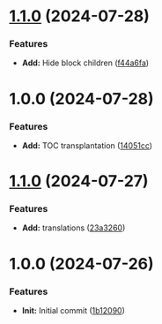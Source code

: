 # [1.1.0](https://github.com/YU000jp/logseq-plugin-tabbed-headers-for-page-content/compare/v1.0.0...v1.1.0) (2024-07-28)


### Features

* **Add:** Hide block children ([f44a6fa](https://github.com/YU000jp/logseq-plugin-tabbed-headers-for-page-content/commit/f44a6fa7e546b7a7b540b9974140e28fe0da8b47))

# 1.0.0 (2024-07-28)


### Features

* **Add:** TOC transplantation ([14051cc](https://github.com/YU000jp/logseq-plugin-tabbed-headers-for-page-content/commit/14051cc168e28d0fc296e862b02790a07deaae77))

# [1.1.0](https://github.com/YU000jp/logseq-plugin-template-block-from-toolbar/compare/v1.0.0...v1.1.0) (2024-07-27)


### Features

* **Add:** translations ([23a3260](https://github.com/YU000jp/logseq-plugin-template-block-from-toolbar/commit/23a3260683606b8fa892a5ee39b02eea6ddf9c39))

# 1.0.0 (2024-07-26)


### Features

* **Init:** Initial commit ([1b12090](https://github.com/YU000jp/logseq-plugin-template-block-from-toolbar/commit/1b120903380ed6e546cb3a6022c6859c8d6f25b7))
